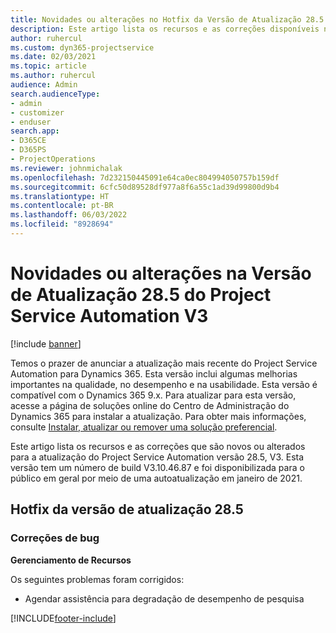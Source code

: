 ```yaml
---
title: Novidades ou alterações no Hotfix da Versão de Atualização 28.5 do Project Service Automation V3
description: Este artigo lista os recursos e as correções disponíveis na atualização do Project Service Automation versão hotfix 28.5, V3.
author: ruhercul
ms.custom: dyn365-projectservice
ms.date: 02/03/2021
ms.topic: article
ms.author: ruhercul
audience: Admin
search.audienceType:
- admin
- customizer
- enduser
search.app:
- D365CE
- D365PS
- ProjectOperations
ms.reviewer: johnmichalak
ms.openlocfilehash: 7d232150445091e64ca0ec804994050757b159df
ms.sourcegitcommit: 6cfc50d89528df977a8f6a55c1ad39d99800d9b4
ms.translationtype: HT
ms.contentlocale: pt-BR
ms.lasthandoff: 06/03/2022
ms.locfileid: "8928694"
---
```

# <a name="whats-new-or-changed-in-project-service-automation-update-release-285-v3"></a>Novidades ou alterações na Versão de Atualização 28.5 do Project Service Automation V3

[!include [banner](../includes/psa-now-project-operations.md)]

Temos o prazer de anunciar a atualização mais recente do Project Service Automation para Dynamics 365. Esta versão inclui algumas melhorias importantes na qualidade, no desempenho e na usabilidade. Esta versão é compatível com o Dynamics 365 9.x. Para atualizar para esta versão, acesse a página de soluções online do Centro de Administração do Dynamics 365 para instalar a atualização. Para obter mais informações, consulte [Instalar, atualizar ou remover uma solução preferencial](/power-platform/admin/install-remove-preferred-solution).

Este artigo lista os recursos e as correções que são novos ou alterados para a atualização do Project Service Automation versão 28.5, V3. Esta versão tem um número de build V3.10.46.87 e foi disponibilizada para o público em geral por meio de uma autoatualização em janeiro de 2021.

## <a name="update-release-285-hotfix"></a>Hotfix da versão de atualização 28.5

### <a name="bug-fixes"></a>Correções de bug

**Gerenciamento de Recursos**

Os seguintes problemas foram corrigidos:

- Agendar assistência para degradação de desempenho de pesquisa



[!INCLUDE[footer-include](../includes/footer-banner.md)]
